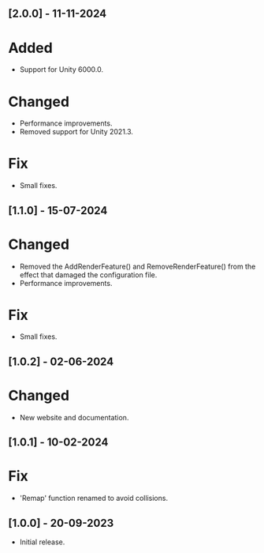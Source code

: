 ## [2.0.0] - 11-11-2024

# Added
- Support for Unity 6000.0.

# Changed
- Performance improvements.
- Removed support for Unity 2021.3.

# Fix
- Small fixes.

## [1.1.0] - 15-07-2024

# Changed
- Removed the AddRenderFeature() and RemoveRenderFeature() from the effect that damaged the configuration file.
- Performance improvements.

# Fix
- Small fixes.

## [1.0.2] - 02-06-2024

# Changed
- New website and documentation.

## [1.0.1] - 10-02-2024

# Fix
- 'Remap' function renamed to avoid collisions.

## [1.0.0] - 20-09-2023

- Initial release.